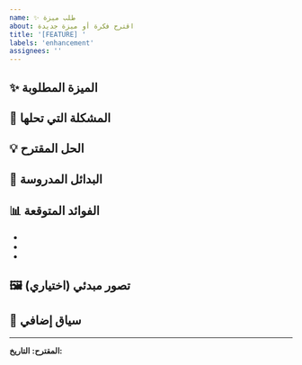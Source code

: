 ```yaml
---
name: ✨ طلب ميزة
about: اقترح فكرة أو ميزة جديدة
title: '[FEATURE] '
labels: 'enhancement'
assignees: ''
---
```


## ✨ الميزة المطلوبة
<!-- وصف واضح ومختصر للميزة -->

## 🎯 المشكلة التي تحلها
<!-- وصف المشكلة التي ستحلها هذه الميزة -->

## 💡 الحل المقترح
<!-- وصف واضح للحل الذي تقترحه -->

## 🔄 البدائل المدروسة
<!-- وصف أي حلول بديلة فكرت فيها -->

## 📊 الفوائد المتوقعة
- 
- 
- 

## 🖼️ تصور مبدئي (اختياري)
<!-- أضف أي رسومات أو تصاميم توضيحية -->

## 📝 سياق إضافي
<!-- أضف أي سياق أو لقطات شاشة حول طلب الميزة -->

---
**المقترح:** 
**التاريخ:**